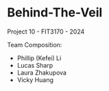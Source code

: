 # Behind-The-Veil

Project 10 - FIT3170 - 2024

Team Composition:

- Phillip (Kefei) Li
- Lucas Sharp
- Laura Zhakupova
- Vicky Huang
